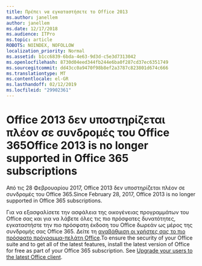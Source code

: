 ```yaml
---
title: Πρέπει να εγκαταστήσετε το Office 2013
ms.author: janellem
author: janellem
ms.date: 12/17/2018
ms.audience: ITPro
ms.topic: article
ROBOTS: NOINDEX, NOFOLLOW
localization_priority: Normal
ms.assetid: b1cc6839-6bda-4e63-9d3d-c5e3d7313042
ms.openlocfilehash: 8730d04eed344fb244e6ba0f287cd37ec6351749
ms.sourcegitcommit: dd43cc0a9470f98b8ef2a3787c823801d674c666
ms.translationtype: MT
ms.contentlocale: el-GR
ms.lasthandoff: 02/12/2019
ms.locfileid: "29902361"
---
```

# <a name="office-2013-is-no-longer-supported-in-office-365-subscriptions"></a><span data-ttu-id="29a62-102">Office 2013 δεν υποστηρίζεται πλέον σε συνδρομές του Office 365</span><span class="sxs-lookup"><span data-stu-id="29a62-102">Office 2013 is no longer supported in Office 365 subscriptions</span></span>

<span data-ttu-id="29a62-103">Από τις 28 Φεβρουαρίου 2017, Office 2013 δεν υποστηρίζεται πλέον σε συνδρομές του Office 365.</span><span class="sxs-lookup"><span data-stu-id="29a62-103">Since February 28, 2017, Office 2013 is no longer supported in Office 365 subscriptions.</span></span>
  
<span data-ttu-id="29a62-p101">Για να εξασφαλίσετε την ασφάλεια της οικογένειας προγραμμάτων του Office σας και για να λάβετε όλες τις πιο πρόσφατες δυνατότητες, εγκαταστήστε την πιο πρόσφατη έκδοση του Office δωρεάν ως μέρος της συνδρομής σας Office 365. Δείτε τη [αναβάθμιση οι χρήστες σας το πιο πρόσφατο πρόγραμμα-πελάτη Office](https://docs.microsoft.com/office365/admin/setup/upgrade-users-to-latest-office-client).</span><span class="sxs-lookup"><span data-stu-id="29a62-p101">To ensure the security of your Office suite and to get all of the latest features, install the latest version of Office for free as part of your Office 365 subscription. See [Upgrade your users to the latest Office client](https://docs.microsoft.com/office365/admin/setup/upgrade-users-to-latest-office-client).</span></span>
  

